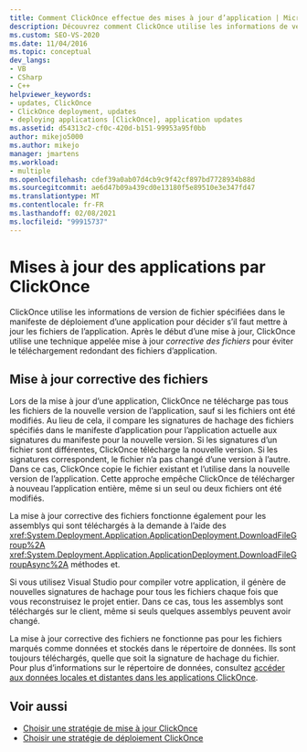 ```yaml
---
title: Comment ClickOnce effectue des mises à jour d’application | Microsoft Docs
description: Découvrez comment ClickOnce utilise les informations de version de fichier pour décider s’il faut mettre à jour l’application. ClickOnce utilise la mise à jour corrective des fichiers pour éviter la redondance lors du téléchargement.
ms.custom: SEO-VS-2020
ms.date: 11/04/2016
ms.topic: conceptual
dev_langs:
- VB
- CSharp
- C++
helpviewer_keywords:
- updates, ClickOnce
- ClickOnce deployment, updates
- deploying applications [ClickOnce], application updates
ms.assetid: d54313c2-cf0c-420d-b151-99953a95f0bb
author: mikejo5000
ms.author: mikejo
manager: jmartens
ms.workload:
- multiple
ms.openlocfilehash: cdef39a0ab07d4cb9c9f42cf897bd7728934b88d
ms.sourcegitcommit: ae6d47b09a439cd0e13180f5e89510e3e347fd47
ms.translationtype: MT
ms.contentlocale: fr-FR
ms.lasthandoff: 02/08/2021
ms.locfileid: "99915737"
---
```

# <a name="how-clickonce-performs-application-updates"></a>Mises à jour des applications par ClickOnce
ClickOnce utilise les informations de version de fichier spécifiées dans le manifeste de déploiement d’une application pour décider s’il faut mettre à jour les fichiers de l’application. Après le début d’une mise à jour, ClickOnce utilise une technique appelée mise à jour *corrective des fichiers* pour éviter le téléchargement redondant des fichiers d’application.

## <a name="file-patching"></a>Mise à jour corrective des fichiers
 Lors de la mise à jour d’une application, ClickOnce ne télécharge pas tous les fichiers de la nouvelle version de l’application, sauf si les fichiers ont été modifiés. Au lieu de cela, il compare les signatures de hachage des fichiers spécifiés dans le manifeste d’application pour l’application actuelle aux signatures du manifeste pour la nouvelle version. Si les signatures d’un fichier sont différentes, ClickOnce télécharge la nouvelle version. Si les signatures correspondent, le fichier n’a pas changé d’une version à l’autre. Dans ce cas, ClickOnce copie le fichier existant et l’utilise dans la nouvelle version de l’application. Cette approche empêche ClickOnce de télécharger à nouveau l’application entière, même si un seul ou deux fichiers ont été modifiés.

 La mise à jour corrective des fichiers fonctionne également pour les assemblys qui sont téléchargés à la demande à l’aide des <xref:System.Deployment.Application.ApplicationDeployment.DownloadFileGroup%2A> <xref:System.Deployment.Application.ApplicationDeployment.DownloadFileGroupAsync%2A> méthodes et.

 Si vous utilisez Visual Studio pour compiler votre application, il génère de nouvelles signatures de hachage pour tous les fichiers chaque fois que vous reconstruisez le projet entier. Dans ce cas, tous les assemblys sont téléchargés sur le client, même si seuls quelques assemblys peuvent avoir changé.

 La mise à jour corrective des fichiers ne fonctionne pas pour les fichiers marqués comme données et stockés dans le répertoire de données. Ils sont toujours téléchargés, quelle que soit la signature de hachage du fichier. Pour plus d’informations sur le répertoire de données, consultez [accéder aux données locales et distantes dans les applications ClickOnce](../deployment/accessing-local-and-remote-data-in-clickonce-applications.md).

## <a name="see-also"></a>Voir aussi
- [Choisir une stratégie de mise à jour ClickOnce](../deployment/choosing-a-clickonce-update-strategy.md)
- [Choisir une stratégie de déploiement ClickOnce](../deployment/choosing-a-clickonce-deployment-strategy.md)